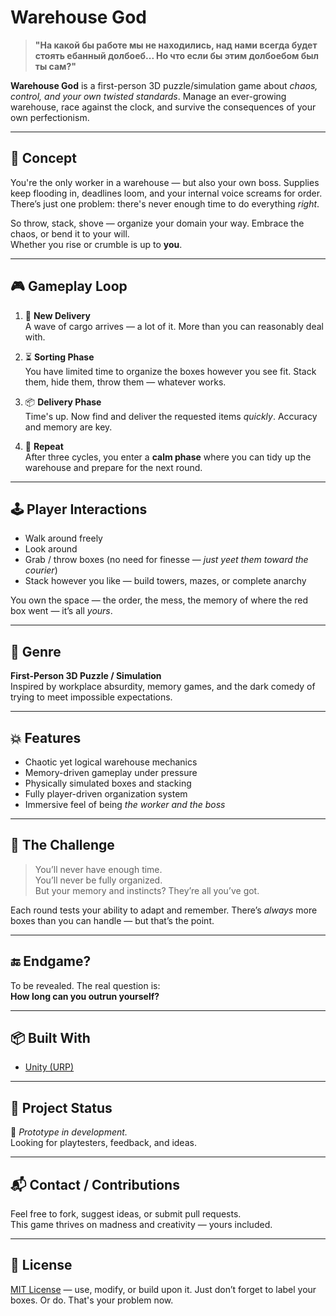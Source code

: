 # Warehouse God

> **"На какой бы работе мы не находились, над нами всегда будет стоять ебанный долбоеб... Но что если бы этим долбоебом был ты сам?"**

**Warehouse God** is a first-person 3D puzzle/simulation game about *chaos, control, and your own twisted standards*. Manage an ever-growing warehouse, race against the clock, and survive the consequences of your own perfectionism.

---

## 🧠 Concept

You're the only worker in a warehouse — but also your own boss. Supplies keep flooding in, deadlines loom, and your internal voice screams for order.  
There’s just one problem: there's never enough time to do everything *right*.

So throw, stack, shove — organize your domain your way. Embrace the chaos, or bend it to your will.  
Whether you rise or crumble is up to **you**.

---

## 🎮 Gameplay Loop

1. 🚛 **New Delivery**  
   A wave of cargo arrives — a lot of it. More than you can reasonably deal with.

2. ⏳ **Sorting Phase**  
   You have limited time to organize the boxes however you see fit. Stack them, hide them, throw them — whatever works.

3. 📦 **Delivery Phase**  
   Time's up. Now find and deliver the requested items *quickly*. Accuracy and memory are key.

4. 🔁 **Repeat**  
   After three cycles, you enter a **calm phase** where you can tidy up the warehouse and prepare for the next round.

---

## 🕹️ Player Interactions

- Walk around freely  
- Look around  
- Grab / throw boxes (no need for finesse — *just yeet them toward the courier*)  
- Stack however you like — build towers, mazes, or complete anarchy  

You own the space — the order, the mess, the memory of where the red box went — it’s all *yours*.

---

## 🧩 Genre

**First-Person 3D Puzzle / Simulation**  
Inspired by workplace absurdity, memory games, and the dark comedy of trying to meet impossible expectations.

---

## 💥 Features

- Chaotic yet logical warehouse mechanics  
- Memory-driven gameplay under pressure  
- Physically simulated boxes and stacking  
- Fully player-driven organization system  
- Immersive feel of being *the worker and the boss*

---

## 🧠 The Challenge

> You’ll never have enough time.  
> You’ll never be fully organized.  
> But your memory and instincts? They’re all you’ve got.

Each round tests your ability to adapt and remember. There’s *always* more boxes than you can handle — but that’s the point.


---

## 🔚 Endgame?

To be revealed. The real question is:  
**How long can you outrun yourself?**

---

## 📦 Built With

- [Unity (URP)](https://unity.com/unity)   

---

## 📂 Project Status

🚧 *Prototype in development.*  
Looking for playtesters, feedback, and ideas.

---

## 📬 Contact / Contributions

Feel free to fork, suggest ideas, or submit pull requests.  
This game thrives on madness and creativity — yours included.

---

## 🧷 License

[MIT License](LICENSE) — use, modify, or build upon it. Just don’t forget to label your boxes. Or do. That's your problem now.
